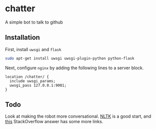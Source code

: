 # chatter
A simple bot to talk to github

## Installation
First, install `uwsgi` and `flask`
```bash
sudo apt-get install uwsgi uwsgi-plugin-python python-flask
```

Next, configure `nginx` by adding the following lines to a server block.

```
location /chatter/ {
  include uwsgi_params;
  uwsgi_pass 127.0.0.1:9001;
}
```


## Todo

Look at making the robot more conversational.
[NLTK](http://www.nltk.org/api/nltk.chat.html) is a good start, and
[this](http://stackoverflow.com/a/9707402/1779949) StackOverflow answer has some
more links.
